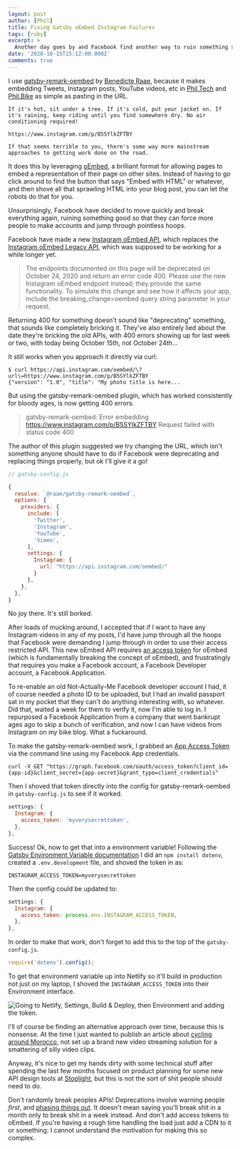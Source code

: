 ```yaml
---
layout: post
author: [Phil]
title: Fixing Gatsby oEmbed Instagram Failures
tags: [ruby]
excerpt: > 
  Another day goes by and Facebook find another way to ruin something simple. Their oEmbed API has been "deprecated" (they were going to brick it with 400 responses) but before that date even arrived those 400 errors started showing up for folks using various plugins like gatsby-remark-oembed. The solution? Jump through all sorts of shitty hoops including uploading your passport...
date: '2020-10-15T15:12:00.000Z'
comments: true
---
```



I use [gatsby-remark-oembed](https://github.com/raae/gatsby-remark-oembed) by [Benedicte Raae](https://www.raae.codes/), because it makes embedding Tweets, Instagram posts, YouTube videos, etc in [Phil.Tech](https://phil.tech/) and [Phil.Bike](https://phil.bike) as simple as pasting in the URL.

```
If it's hot, sit under a tree. If it's cold, put your jacket on. If it's raining, keep riding until you find somewhere dry. No air conditioning required!

https://www.instagram.com/p/B5SYlkZFTBY

If that seems terrible to you, there's some way more mainstream approaches to getting work done on the road.
```

It does this by leveraging [oEmbed](https://oembed.com/), a brilliant format for allowing pages to embed a representation of their page on other sites. Instead of having to go click around to find the button that says "Embed with HTML" or whatever, and then shove all that sprawling HTML into your blog post, you can let the robots do that for you.

Unsurprisingly, Facebook have decided to move quickly and break everything again, ruining something good so that they can force more people to make accounts and jump through pointless hoops.

Facebook have made a new [Instagram oEmbed API](https://developers.facebook.com/docs/instagram/oembed), which replaces the [Instagram oEmbed Legacy API](https://developers.facebook.com/docs/instagram/oembed-legacy), which was supposed to be working for a while longer yet.

> The endpoints documented on this page will be deprecated on October 24, 2020 and return an error code 400. Please use the new Instagram oEmbed endpoint instead; they provide the same functionality. To simulate this change and see how it affects your app, include the breaking_change=oembed query string parameter in your request.

Returning 400 for something doesn't sound like "deprecating" something, that sounds like completely bricking it. They've also entirely lied about the date they're bricking the old APIs, with 400 errors showing up for last week or two, with today being October 15th, not October 24th...

It still works when you approach it directly via curl:

```
$ curl https://api.instagram.com/oembed/\?url\=https://www.instagram.com/p/B5SYlkZFTBY
{"version": "1.0", "title": "My photo title is here...
```

But using the gatsby-remark-oembed plugin, which has worked consistently for bloody ages, is now getting 400 errors.

> gatsby-remark-oembed: Error embedding https://www.instagram.com/p/B5SYlkZFTBY Request failed with status code 400

The author of this plugin suggested we try changing the URL, which isn't something anyone should have to do if Facebook were deprecating and replacing things properly, but ok I'll give it a go!

```js
// gatsby-config.js

{
  resolve: `@raae/gatsby-remark-oembed`,
  options: {
    providers: {
      include: [
        'Twitter',
        'Instagram',
        'YouTube',
        'Vimeo',
      ],
      settings: {
        Instagram: {
          url: "https://api.instagram.com/oembed/"
        }
      },
    },
  },
}
```

No joy there. It's still borked.

After loads of mucking around, I accepted that if I want to have any Instagram videos in any of my posts, I'd have jump through all the hoops that Facebook were demanding I jump through in order to use their access restricted API. This new oEmbed API requires [an access token](https://developers.facebook.com/docs/instagram-basic-display-api/overview#user-token-generator) for oEmbed (which is fundamentally breaking the concept of oEmbed), and frustratingly that requires you make a Facebook account, a Facebook Developer account, a Facebook Application. 

To re-enable an old Not-Actually-Me Facebook developer account I had, it of course needed a photo ID to be uploaded, but I had an invalid passport sat in my pocket that they can't do anything interesting with, so whatever. Did that, waited a week for them to verify it, now I'm able to log in. I repurposed a Facebook Application from a company that went bankrupt ages ago to skip a bunch of verification, and now I can have videos from Instagram on my bike blog. What a fuckaround.

To make the gatsby-remark-oembed work, I grabbed an [App Access Token](https://developers.facebook.com/docs/facebook-login/access-tokens/#apptokens) via the command line using my Facebook App credentials.

```
curl -X GET "https://graph.facebook.com/oauth/access_token?client_id={app-id}&client_secret={app-secret}&grant_type=client_credentials"
```

Then I shoved that token directly into the config for gatsby-remark-oembed in `gatsby-config.js` to see if it worked.

```js
settings: {
  Instagram: {
    access_token: 'myverysecrettoken',
  },
},
```

Success! Ok, now to get that into a environment variable! Following the [Gatsby Environment Variable documentation](https://www.gatsbyjs.com/docs/environment-variables/) I did an `npm install dotenv`, created a `.env.development` file, and shoved the token in as: 

```
INSTAGRAM_ACCESS_TOKEN=myverysecrettoken
```

Then the config could be updated to:

```js
settings: {
  Instagram: {
    access_token: process.env.INSTAGRAM_ACCESS_TOKEN,
  },
},
```

In order to make that work, don't forget to add this to the top of the `gatsby-config.js`.

```js
require('dotenv').config();
```

To get that environment variable up into Netlify so it'll build in production not just on my laptop, I shoved the `INSTAGRAM_ACCESS_TOKEN` into their Environment interface.

![Going to Netlify, Settings, Build & Deploy, then Environment and adding the token.](img/2020-10-15-gatsby-instagram-oembed-failures/netlify-env.png)

I'll of course be finding an alternative approach over time, because this is nonsense. At the time I just wanted to publish an article about [cycling around Morocco](https://phil.bike/2020/tagging-along-atlas-mountain-race/), not set up a brand new video streaming solution for a smattering of silly video clips.

Anyway, it's nice to get my hands dirty with some technical stuff after spending the last few months focused on product planning for some new API design tools at [Stoplight](https://stoplight.io/), but this is not the sort of shit people should need to do.

Don't randomly break peoples APIs! Deprecations involve warning people _first_, and [phasing things out](https://phil.tech/2018/api-evolution-for-rest-http-apis/). It doesn't mean saying you'll break shit in a month only to break shit in a week instead. And don't add access tokens to oEmbed. If you're having a rough time handling the load just add a CDN to it or something: I cannot understand the motivation for making this so complex.
